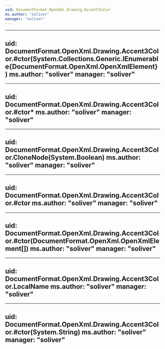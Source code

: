 ```yaml
---
uid: DocumentFormat.OpenXml.Drawing.Accent3Color
ms.author: "soliver"
manager: "soliver"
---
```


---
uid: DocumentFormat.OpenXml.Drawing.Accent3Color.#ctor(System.Collections.Generic.IEnumerable{DocumentFormat.OpenXml.OpenXmlElement})
ms.author: "soliver"
manager: "soliver"
---

---
uid: DocumentFormat.OpenXml.Drawing.Accent3Color.#ctor*
ms.author: "soliver"
manager: "soliver"
---

---
uid: DocumentFormat.OpenXml.Drawing.Accent3Color.CloneNode(System.Boolean)
ms.author: "soliver"
manager: "soliver"
---

---
uid: DocumentFormat.OpenXml.Drawing.Accent3Color.#ctor
ms.author: "soliver"
manager: "soliver"
---

---
uid: DocumentFormat.OpenXml.Drawing.Accent3Color.#ctor(DocumentFormat.OpenXml.OpenXmlElement[])
ms.author: "soliver"
manager: "soliver"
---

---
uid: DocumentFormat.OpenXml.Drawing.Accent3Color.LocalName
ms.author: "soliver"
manager: "soliver"
---

---
uid: DocumentFormat.OpenXml.Drawing.Accent3Color.#ctor(System.String)
ms.author: "soliver"
manager: "soliver"
---
